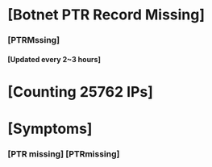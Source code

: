 # [Botnet PTR Record Missing]
### [PTRMssing]
#### [Updated every 2~3 hours]

# [Counting 25762 IPs]

# [Symptoms] 
###   [PTR missing] [PTRmissing]
